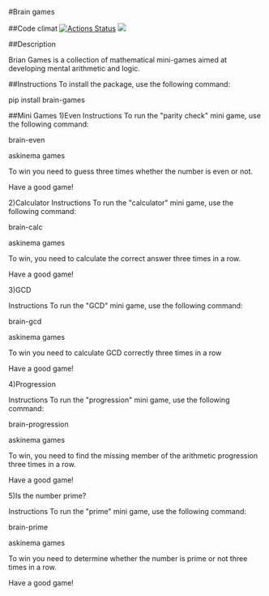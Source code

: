 #Brain games

##Code climat
[![Actions Status](https://github.com/bebcor/python-project-49/actions/workflows/hexlet-check.yml/badge.svg)](https://github.com/bebcor/python-project-49/actions)
<a href="https://codeclimate.com/github/bebcor/python-project-49/maintainability"><img src="https://api.codeclimate.com/v1/badges/99d1b9997b0fdebf4996/maintainability" /></a>


##Description

Brian Games is a collection of mathematical mini-games aimed at developing mental arithmetic and logic.


##Instructions
To install the package, use the following command:

pip install brain-games


##Mini Games
1)Even
Instructions
To run the "parity check" mini game, use the following command:


brain-even


askinema games



To win you need to guess three times whether the number is even or not.

Have a good game!



2)Calculator
Instructions
To run the "calculator" mini game, use the following command:


brain-calc


askinema games


To win, you need to calculate the correct answer three times in a row.

Have a good game!





3)GCD

Instructions
To run the "GCD" mini game, use the following command:


brain-gcd


askinema games


To win you need to calculate GCD correctly three times in a row

Have a good game!



4)Progression 

Instructions
To run the "progression" mini game, use the following command:


brain-progression


askinema games


To win, you need to find the missing member of the arithmetic progression three times in a row.

Have a good game!






5)Is the number prime?

Instructions
To run the "prime" mini game, use the following command:

brain-prime

askinema games


To win you need to determine whether the number is prime or not three times in a row.

Have a good game!
